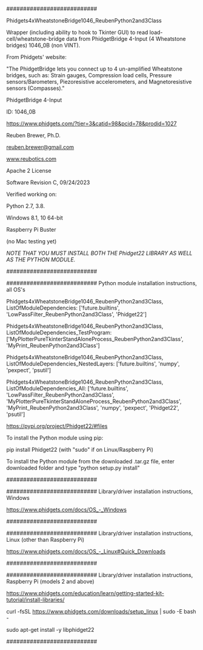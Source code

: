 ###########################

Phidgets4xWheatstoneBridge1046_ReubenPython2and3Class

Wrapper (including ability to hook to Tkinter GUI) to read load-cell/wheatstone-bridge data from PhidgetBridge 4-Input (4 Wheatstone bridges) 1046_0B (non VINT).

From Phidgets' website:

"The PhidgetBridge lets you connect up to 4 un-amplified Wheatstone bridges, such as:
Strain gauges, Compression load cells, Pressure sensors/Barometers, Piezoresistive accelerometers, and Magnetoresistive sensors (Compasses)."

PhidgetBridge 4-Input

ID: 1046_0B

https://www.phidgets.com/?tier=3&catid=98&pcid=78&prodid=1027

Reuben Brewer, Ph.D.

reuben.brewer@gmail.com

www.reubotics.com

Apache 2 License

Software Revision C, 09/24/2023

Verified working on: 

Python 2.7, 3.8.

Windows 8.1, 10 64-bit

Raspberry Pi Buster 

(no Mac testing yet)

*NOTE THAT YOU MUST INSTALL BOTH THE Phidget22 LIBRARY AS WELL AS THE PYTHON MODULE.*

###########################

########################### Python module installation instructions, all OS's

Phidgets4xWheatstoneBridge1046_ReubenPython2and3Class, ListOfModuleDependencies: ['future.builtins', 'LowPassFilter_ReubenPython2and3Class', 'Phidget22']

Phidgets4xWheatstoneBridge1046_ReubenPython2and3Class, ListOfModuleDependencies_TestProgram: ['MyPlotterPureTkinterStandAloneProcess_ReubenPython2and3Class', 'MyPrint_ReubenPython2and3Class']

Phidgets4xWheatstoneBridge1046_ReubenPython2and3Class, ListOfModuleDependencies_NestedLayers: ['future.builtins', 'numpy', 'pexpect', 'psutil']

Phidgets4xWheatstoneBridge1046_ReubenPython2and3Class, ListOfModuleDependencies_All: ['future.builtins', 'LowPassFilter_ReubenPython2and3Class', 'MyPlotterPureTkinterStandAloneProcess_ReubenPython2and3Class', 'MyPrint_ReubenPython2and3Class', 'numpy', 'pexpect', 'Phidget22', 'psutil']

https://pypi.org/project/Phidget22/#files

To install the Python module using pip:

pip install Phidget22       (with "sudo" if on Linux/Raspberry Pi)

To install the Python module from the downloaded .tar.gz file, enter downloaded folder and type "python setup.py install"

###########################

########################### Library/driver installation instructions, Windows

https://www.phidgets.com/docs/OS_-_Windows

###########################

########################### Library/driver installation instructions, Linux (other than Raspberry Pi)

https://www.phidgets.com/docs/OS_-_Linux#Quick_Downloads

###########################

########################### Library/driver installation instructions, Raspberry Pi (models 2 and above)

https://www.phidgets.com/education/learn/getting-started-kit-tutorial/install-libraries/

curl -fsSL https://www.phidgets.com/downloads/setup_linux | sudo -E bash -

sudo apt-get install -y libphidget22
 
###########################
